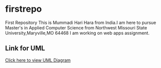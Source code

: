 # firstrepo
First Repository
This is Mummadi Hari Hara from India.I am here to pursue Master's in Applied Computer Science from Northwest Missouri State University,Maryville,MO 64468
I am working on web apps assignment.
## Link for UML
<a href ="https://lucid.app/lucidchart/ae193341-c29a-4313-861b-f38295a1387c/edit?viewport_loc=-266%2C-52%2C2014%2C919%2C0_0&invitationId=inv_1755f3e9-d77a-4f2f-add1-ee9b8f62d2d0">Click here to view UML Diagram</a>
